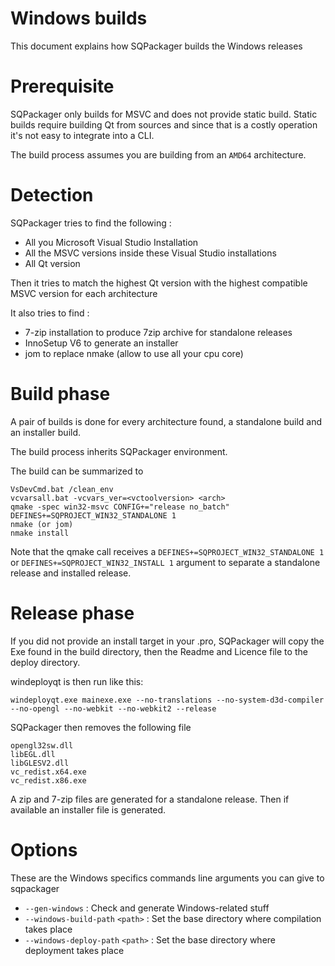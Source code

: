# Windows builds

This document explains how SQPackager builds the Windows releases

# Prerequisite

SQPackager only builds for MSVC and does not provide static build. Static builds require building Qt from sources
and since that is a costly operation it's not easy to integrate into a CLI.

The build process assumes you are building from an `AMD64` architecture.

# Detection

SQPackager tries to find the following :

- All you Microsoft Visual Studio Installation
- All the MSVC versions inside these Visual Studio installations
- All Qt version

Then it tries to match the highest Qt version with the highest compatible MSVC version for each architecture

It also tries to find :
- 7-zip installation to produce 7zip archive for standalone releases
- InnoSetup V6 to generate an installer
- jom to replace nmake (allow to use all your cpu core)

# Build phase

A pair of builds is done for every architecture found, a standalone build and an installer build.

The build process inherits SQPackager environment.

The build can be summarized to

```
VsDevCmd.bat /clean_env
vcvarsall.bat -vcvars_ver=<vctoolversion> <arch>
qmake -spec win32-msvc CONFIG+="release no_batch" DEFINES+=SQPROJECT_WIN32_STANDALONE 1
nmake (or jom)
nmake install
```

Note that the qmake call receives a `DEFINES+=SQPROJECT_WIN32_STANDALONE 1` or `DEFINES+=SQPROJECT_WIN32_INSTALL 1` argument to separate a standalone release and installed release.

# Release phase

If you did not provide an install target in your .pro, SQPackager will copy the Exe found in the build directory, then the Readme and Licence file to the deploy directory.

windeployqt is then run like this:

```
windeployqt.exe mainexe.exe --no-translations --no-system-d3d-compiler --no-opengl --no-webkit --no-webkit2 --release
```

SQPackager then removes the following file

```
opengl32sw.dll
libEGL.dll
libGLESV2.dll
vc_redist.x64.exe
vc_redist.x86.exe
```

A zip and 7-zip files are generated for a standalone release. Then if available
an installer file is generated.

# Options

These are the Windows specifics commands line arguments you can give to sqpackager

- `--gen-windows` : Check and generate Windows-related stuff
- `--windows-build-path` `<path>` : Set the base directory where compilation takes place
- `--windows-deploy-path` `<path>` : Set the base directory where deployment takes place
